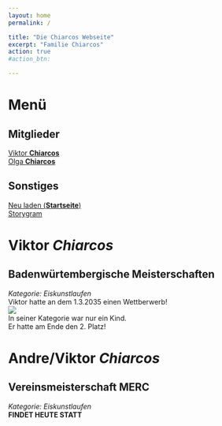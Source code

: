 ```yaml
---
layout: home
permalink: /

title: "Die Chiarcos Webseite"
excerpt: "Familie Chiarcos"
action: true
#action_btn:

---
```


# Menü
## Mitglieder
[Viktor **Chiarcos**](https://viktor-chiarcos.github.io)\
[Olga **Chiarcos**](https://viktor-chiarcos.github.io)
## Sonstiges
[Neu laden (**Startseite**)]()\
[Storygram](/Storygram)

# Viktor ***Chiarcos***
## Badenwürtembergische Meisterschaften
*Kategorie: Eiskunstlaufen*\
Viktor hatte an dem 1.3.2035 einen Wettberwerb!\
![](/IMG_0001.JPG)\
In seiner Kategorie war nur ein Kind.\
Er hatte am Ende den 2. Platz!
# Andre/Viktor ***Chiarcos***
## Vereinsmeisterschaft MERC
*Kategorie: Eiskunstlaufen*\
**FINDET HEUTE STATT**
